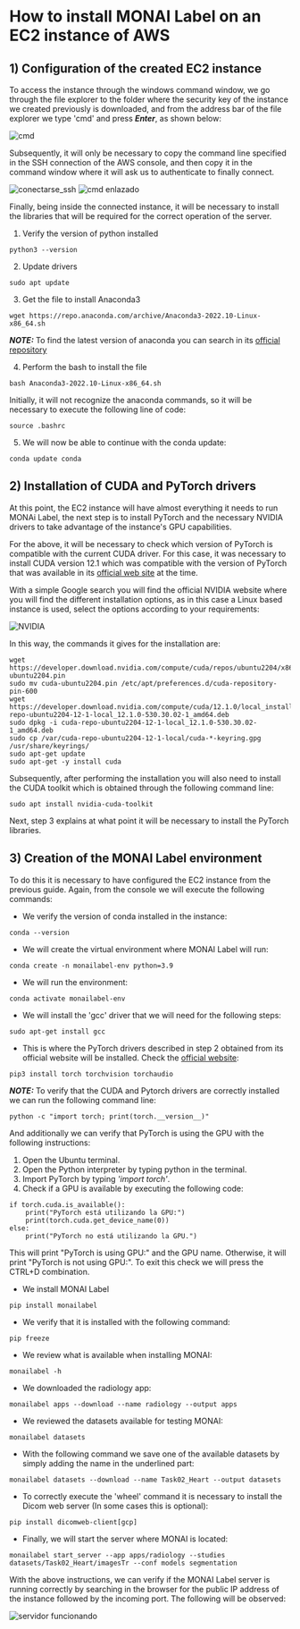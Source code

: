# How to install MONAI Label on an EC2 instance of AWS
## 1) Configuration of the created EC2 instance
To access the instance through the windows command window, we go through the file explorer to the folder where the security key of the instance we created previously is downloaded, and from the address bar of the file explorer we type 'cmd' and press ***Enter***, as shown below:

![cmd](https://github.com/doviedob/CardioAR3D/blob/main/Images/entrar%20cmd.png)

Subsequently, it will only be necessary to copy the command line specified in the SSH connection of the AWS console, and then copy it in the command window where it will ask us to authenticate to finally connect.

![conectarse_ssh](https://github.com/doviedob/CardioAR3D/blob/main/Images/conectar-ssh.png)
![cmd enlazado](https://github.com/doviedob/CardioAR3D/blob/main/Images/cmd_enlazado.png)

Finally, being inside the connected instance, it will be necessary to install the libraries that will be required for the correct operation of the server.

1. Verify the version of python installed
```
python3 --version 
```
2. Update drivers
```
sudo apt update
```
3. Get the file to install Anaconda3
```
wget https://repo.anaconda.com/archive/Anaconda3-2022.10-Linux-x86_64.sh
```
***NOTE:*** To find the latest version of anaconda you can search in its [official repository](https://repo.anaconda.com/archive/)

4. Perform the bash to install the file
```
bash Anaconda3-2022.10-Linux-x86_64.sh
```
Initially, it will not recognize the anaconda commands, so it will be necessary to execute the following line of code:
```
source .bashrc
```
5. We will now be able to continue with the conda update:
```
conda update conda
```
## 2) Installation of CUDA and PyTorch drivers
At this point, the EC2 instance will have almost everything it needs to run MONAi Label, the next step is to install PyTorch and the necessary NVIDIA drivers to take advantage of the instance's GPU capabilities.

For the above, it will be necessary to check which version of PyTorch is compatible with the current CUDA driver. For this case, it was necessary to install CUDA version 12.1 which was compatible with the version of PyTorch that was available in its [official web site](https://pytorch.org/get-started/locally/) at the time.

With a simple Google search you will find the official NVIDIA website where you will find the different installation options, as in this case a Linux based instance is used, select the options according to your requirements:

![NVIDIA](https://github.com/doviedob/CardioAR3D/blob/main/Images/CUDA%20instalation.png)

In this way, the commands it gives for the installation are:
```
wget https://developer.download.nvidia.com/compute/cuda/repos/ubuntu2204/x86_64/cuda-ubuntu2204.pin
sudo mv cuda-ubuntu2204.pin /etc/apt/preferences.d/cuda-repository-pin-600
wget https://developer.download.nvidia.com/compute/cuda/12.1.0/local_installers/cuda-repo-ubuntu2204-12-1-local_12.1.0-530.30.02-1_amd64.deb
sudo dpkg -i cuda-repo-ubuntu2204-12-1-local_12.1.0-530.30.02-1_amd64.deb
sudo cp /var/cuda-repo-ubuntu2204-12-1-local/cuda-*-keyring.gpg /usr/share/keyrings/
sudo apt-get update
sudo apt-get -y install cuda
```
Subsequently, after performing the installation you will also need to install the CUDA toolkit which is obtained through the following command line:
```
sudo apt install nvidia-cuda-toolkit
```

Next, step 3 explains at what point it will be necessary to install the PyTorch libraries.

## 3) Creation of the MONAI Label environment

To do this it is necessary to have configured the EC2 instance from the previous guide. Again, from the console we will execute the following commands:

- We verify the version of conda installed in the instance:
```
conda --version
```
- We will create the virtual environment where MONAI Label will run:
```
conda create -n monailabel-env python=3.9
```
- We will run the environment:
```
conda activate monailabel-env
```
- We will install the 'gcc' driver that we will need for the following steps:
```
sudo apt-get install gcc
```
- This is where the PyTorch drivers described in step 2 obtained from its official website will be installed. Check the [official website](https://pytorch.org/get-started/locally/):
```
pip3 install torch torchvision torchaudio
```
***NOTE:*** To verify that the CUDA and Pytorch drivers are correctly installed we can run the following command line:
```
python -c "import torch; print(torch.__version__)"
```
And additionally we can verify that PyTorch is using the GPU with the following instructions:
1. Open the Ubuntu terminal.
2. Open the Python interpreter by typing python in the terminal.
3. Import PyTorch by typing *'import torch'*.
4. Check if a GPU is available by executing the following code:
```
if torch.cuda.is_available():
    print("PyTorch está utilizando la GPU:")
    print(torch.cuda.get_device_name(0))
else:
    print("PyTorch no está utilizando la GPU.")
```
This will print "PyTorch is using GPU:" and the GPU name. Otherwise, it will print "PyTorch is not using GPU:". To exit this check we will press the CTRL+D combination.

- We install MONAI Label
```
pip install monailabel
```
- We verify that it is installed with the following command:
```
pip freeze
```
- We review what is available when installing MONAI:
```
monailabel -h
```
- We downloaded the radiology app:
```
monailabel apps --download --name radiology --output apps
```
- We reviewed the datasets available for testing MONAI:
```
monailabel datasets
```
- With the following command we save one of the available datasets by simply adding the name in the underlined part:
```
monailabel datasets --download --name Task02_Heart --output datasets
```
- To correctly execute the 'wheel' command it is necessary to install the Dicom web server (In some cases this is optional):
```
pip install dicomweb-client[gcp]
```
- Finally, we will start the server where MONAI is located:
```
monailabel start_server --app apps/radiology --studies datasets/Task02_Heart/imagesTr --conf models segmentation
```

With the above instructions, we can verify if the MONAI Label server is running correctly by searching in the browser for the public IP address of the instance followed by the incoming port. The following will be observed:

![servidor funcionando](https://github.com/doviedob/CardioAR3D/blob/main/Images/servidor%20running.png)
